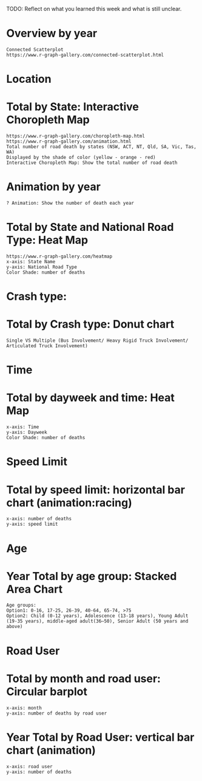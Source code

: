 TODO: Reflect on what you learned this week and what is still unclear.
# Overview by year
    Connected Scatterplot
    https://www.r-graph-gallery.com/connected-scatterplot.html

# Location
 # Total by State: Interactive Choropleth Map
    https://www.r-graph-gallery.com/choropleth-map.html
    https://www.r-graph-gallery.com/animation.html
    Total number of road death by states (NSW, ACT, NT, Qld, SA, Vic, Tas, WA)
    Displayed by the shade of color (yellow - orange - red)
    Interactive Choropleth Map: Show the total number of road death
 # Animation by year
    ? Animation: Show the number of death each year
 # Total by State and National Road Type: Heat Map
    https://www.r-graph-gallery.com/heatmap
    x-axis: State Name
    y-axis: National Road Type
    Color Shade: number of deaths

# Crash type: 
 # Total by Crash type: Donut chart  
    Single VS Multiple (Bus Involvement/ Heavy Rigid Truck Involvement/ Articulated Truck Involvement)

# Time
 # Total by dayweek and time: Heat Map
    x-axis: Time 
    y-axis: Dayweek
    Color Shade: number of deaths

# Speed Limit
 # Total by speed limit: horizontal bar chart (animation:racing)
    x-axis: number of deaths
    y-axis: speed limit

# Age
 # Year Total by age group: Stacked Area Chart
    Age groups: 
    Option1: 0-16, 17-25, 26-39, 40-64, 65-74, >75
    Option2: Child (0-12 years), Adolescence (13-18 years), Young Adult (19-35 years), middle-aged adult(36–50), Senior Adult (50 years and above) 

# Road User
 # Total by month and road user: Circular barplot
    x-axis: month
    y-axis: number of deaths by road user
 # Year Total by Road User: vertical bar chart (animation)
    x-axis: road user
    y-axis: number of deaths